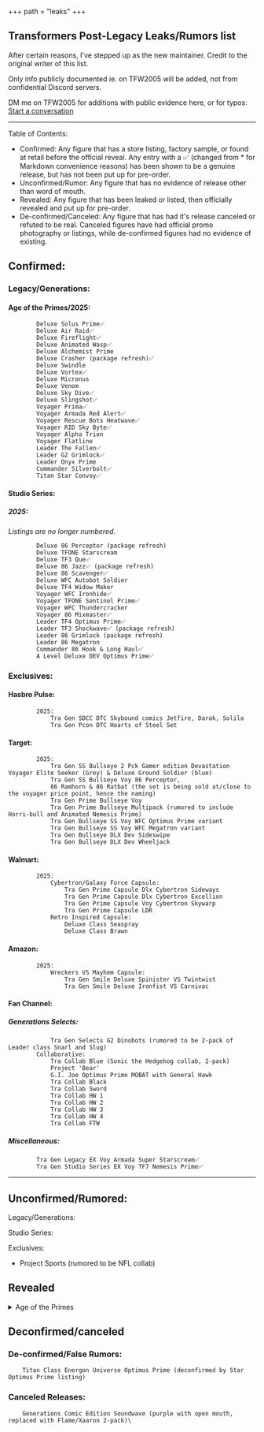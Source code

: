 +++
path = "leaks"
+++

Transformers Post-Legacy Leaks/Rumors list
-------------------------

After certain reasons, I've stepped up as the new maintainer. Credit to the original writer of this list.

Only info publicly documented ie. on TFW2005 will be added, not from confidential Discord servers.

DM me on TFW2005 for additions with public evidence here, or for typos: [Start a conversation](https://www.tfw2005.com/boards/conversations/add?to=nune)

------------

Table of Contents:

* Confirmed: Any figure that has a store listing, factory sample, or found at retail before the official reveal. Any entry with a ✅ (changed from * for Markdown convenience reasons) has been shown to be a genuine release, but has not been put up for pre-order.
* Unconfirmed/Rumor: Any figure that has no evidence of release other than word of mouth.
* Revealed: Any figure that has been leaked or listed, then officially revealed and put up for pre-order.
* De-confirmed/Canceled: Any figure that has had it's release canceled or refuted to be real. Canceled figures have had official promo photography or listings, while de-confirmed figures had no evidence of existing.


## Confirmed:
### Legacy/Generations:
#### Age of the Primes/2025:
            Deluxe Solus Prime✅
            Deluxe Air Raid✅
            Deluxe Fireflight✅
            Deluxe Animated Wasp✅
            Deluxe Alchemist Prime
            Deluxe Crasher (package refresh)✅
            Deluxe Swindle
            Deluxe Vortex✅
            Deluxe Micronus
            Deluxe Venom
            Deluxe Sky Dive✅
            Deluxe Slingshot✅
            Voyager Prima✅
            Voyager Armada Red Alert✅
            Voyager Rescue Bots Heatwave✅
            Voyager RID Sky Byte✅
            Voyager Alpha Trion
            Voyager Flatline
            Leader The Fallen✅
            Leader G2 Grimlock✅
            Leader Onyx Prime
            Commander Silverbolt✅
            Titan Star Convoy✅
#### Studio Series:
##### 2025:
*Listings are no longer numbered.*

            Deluxe 86 Perceptor (package refresh)
            Deluxe TFONE Starscream
            Deluxe TF3 Que✅
            Deluxe 86 Jazz✅ (package refresh)
            Deluxe 86 Scavenger✅
            Deluxe WFC Autobot Soldier
            Deluxe TF4 Widow Maker
            Voyager WFC Ironhide✅
            Voyager TFONE Sentinel Prime✅
            Voyager WFC Thundercracker
            Voyager 86 Mixmaster✅
            Leader TF4 Optimus Prime✅
            Leader TF3 Shockwave✅ (package refresh)
            Leader 86 Grimlock (package refresh)
            Leader 86 Megatron
            Commander 86 Hook & Long Haul✅
            A Level Deluxe DEV Optimus Prime✅
### Exclusives:
#### Hasbro Pulse:
            2025:
                Tra Gen SDCC DTC Skybound comics Jetfire, Darak, Solila
                Tra Gen Pcon DTC Hearts of Steel Set
#### Target:
            2025:
                Tra Gen SS Bullseye 2 Pck Gamer edition Devastation Voyager Elite Seeker (Grey) & Deluxe Ground Soldier (blue)
                Tra Gen SS Bullseye Voy 86 Perceptor,
                86 Ramhorn & 86 Ratbat (the set is being sold at/close to the voyager price point, hence the naming)
                Tra Gen Prime Bullseye Voy
                Tra Gen Prime Bullseye Multipack (rumored to include Horri-bull and Animated Nemesis Prime)
                Tra Gen Bullseye SS Voy WFC Optimus Prime variant
                Tra Gen Bullseye SS Voy WFC Megatron variant
                Tra Gen Bullseye DLX Dev Sideswipe
                Tra Gen Bullseye DLX Dev Wheeljack
#### Walmart:
            2025:
                Cybertron/Galaxy Force Capsule:
                    Tra Gen Prime Capsule Dlx Cybertron Sideways
                    Tra Gen Prime Capsule Dlx Cybertron Excellion
                    Tra Gen Prime Capsule Voy Cybertron Skywarp
                    Tra Gen Prime Capsule LDR
                Retro Inspired Capsule:
                    Deluxe Class Seaspray
                    Deluxe Class Brawn
#### Amazon:
            2025:
                Wreckers VS Mayhem Capsule:
                    Tra Gen Smile Deluxe Spinister VS Twintwist
                    Tra Gen Smile Deluxe Ironfist VS Carnivac
#### Fan Channel:
#####            Generations Selects:
                Tra Gen Selects G2 Dinobots (rumored to be 2-pack of Leader class Snarl and Slug)
            Collaborative:
                Tra Collab Blue (Sonic the Hedgehog collab, 2-pack)
                Project 'Bear'
                G.I. Joe Optimus Prime MOBAT with General Hawk
                Tra Collab Black
                Tra Collab Sword
                Tra Collab HW 1
                Tra Collab HW 2
                Tra Collab HW 3
                Tra Collab HW 4
                Tra Collab FTW
##### Miscellaneous:
            Tra Gen Legacy EX Voy Armada Super Starscream✅
            Tra Gen Studio Series EX Voy TF7 Nemesis Prime✅

__________________________________________________________________
## Unconfirmed/Rumored:

Legacy/Generations:

Studio Series:

Exclusives:
* Project Sports (rumored to be NFL collab)

## Revealed

<details><summary>Age of the Primes</summary>

**Deluxe:**
* The Thirteen Solus Prime
* Fugitive Waspinator
* Aerialbot Slingshot
* Aerialbot Air Raid

**Voyager:**
* Autobot Red Alert
* The Thirteen Prima Prime

**Leader**
* Megatronus the Fallen
* G2 Grimlock

* Titan Star Optimus Prime
* Commander Silverbolt

</details>

## Deconfirmed/canceled
### De-confirmed/False Rumors:
        Titan Class Energon Universe Optimus Prime (deconfirmed by Star Optimus Prime listing)
### Canceled Releases:
        Generations Comic Edition Soundwave (purple with open mouth, replaced with Flame/Xaaron 2-pack)\
